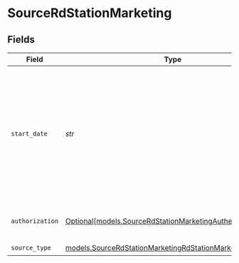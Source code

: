 # SourceRdStationMarketing


## Fields

| Field                                                                                                                                                                       | Type                                                                                                                                                                        | Required                                                                                                                                                                    | Description                                                                                                                                                                 | Example                                                                                                                                                                     |
| --------------------------------------------------------------------------------------------------------------------------------------------------------------------------- | --------------------------------------------------------------------------------------------------------------------------------------------------------------------------- | --------------------------------------------------------------------------------------------------------------------------------------------------------------------------- | --------------------------------------------------------------------------------------------------------------------------------------------------------------------------- | --------------------------------------------------------------------------------------------------------------------------------------------------------------------------- |
| `start_date`                                                                                                                                                                | *str*                                                                                                                                                                       | :heavy_check_mark:                                                                                                                                                          | UTC date and time in the format 2017-01-25T00:00:00Z. Any data before this date will not be replicated. When specified and not None, then stream will behave as incremental | 2017-01-25T00:00:00Z                                                                                                                                                        |
| `authorization`                                                                                                                                                             | [Optional[models.SourceRdStationMarketingAuthenticationType]](../models/sourcerdstationmarketingauthenticationtype.md)                                                      | :heavy_minus_sign:                                                                                                                                                          | Choose one of the possible authorization method                                                                                                                             |                                                                                                                                                                             |
| `source_type`                                                                                                                                                               | [models.SourceRdStationMarketingRdStationMarketing](../models/sourcerdstationmarketingrdstationmarketing.md)                                                                | :heavy_check_mark:                                                                                                                                                          | N/A                                                                                                                                                                         |                                                                                                                                                                             |